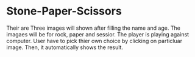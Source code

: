 # Stone-Paper-Scissors

Their are Three images will shown after filling the name and age. The imagaes will be for rock, paper and sessior. The player is playing against computer. User have to pick thier own choice by clicking on particluar image. Then, it automatically shows the result.

